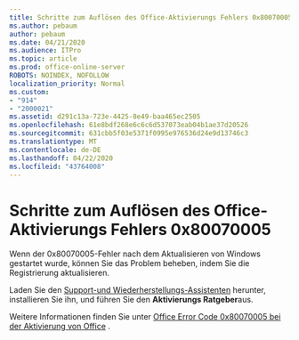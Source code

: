 ```yaml
---
title: Schritte zum Auflösen des Office-Aktivierungs Fehlers 0x80070005
ms.author: pebaum
author: pebaum
ms.date: 04/21/2020
ms.audience: ITPro
ms.topic: article
ms.prod: office-online-server
ROBOTS: NOINDEX, NOFOLLOW
localization_priority: Normal
ms.custom:
- "914"
- "2000021"
ms.assetid: d291c13a-723e-4425-8e49-baa465ec2505
ms.openlocfilehash: 61e8bdf268e6c6c6d537073eab04b1ae37d20526
ms.sourcegitcommit: 631cbb5f03e5371f0995e976536d24e9d13746c3
ms.translationtype: MT
ms.contentlocale: de-DE
ms.lasthandoff: 04/22/2020
ms.locfileid: "43764008"
---
```

# <a name="steps-to-resolve-office-activation-error-0x80070005"></a>Schritte zum Auflösen des Office-Aktivierungs Fehlers 0x80070005

Wenn der 0x80070005-Fehler nach dem Aktualisieren von Windows gestartet wurde, können Sie das Problem beheben, indem Sie die Registrierung aktualisieren.
  
Laden Sie den [Support-und Wiederherstellungs-Assistenten](https://aka.ms/SARA-OfficeActivation-Alchemy) herunter, installieren Sie ihn, und führen Sie den **Aktivierungs Ratgeber**aus.
  
Weitere Informationen finden Sie unter [Office Error Code 0x80070005 bei der Aktivierung von Office](https://support.office.com/article/7aa7600f-df57-4aef-81d2-25509c66f865) .
  